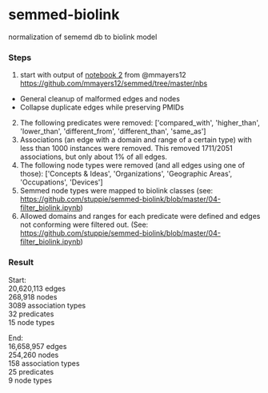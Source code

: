# semmed-biolink
normalization of sememd db to biolink model


### Steps
1. start with output of [notebook 2](https://github.com/mmayers12/semmed/blob/master/nbs/02-building_the_graph.ipynb) from @mmayers12 https://github.com/mmayers12/semmed/tree/master/nbs
  - General cleanup of malformed edges and nodes
  - Collapse duplicate edges while preserving PMIDs
2. The following predicates were removed: ['compared_with', 'higher_than', 'lower_than', 'different_from', 'different_than', 'same_as']
3. Associations (an edge with a domain and range of a certain type) with less than 1000 instances were removed. This removed 1711/2051 associations, but only about 1% of all edges.
4. The following node types were removed (and all edges using one of those): ['Concepts & Ideas', 'Organizations', 'Geographic Areas', 'Occupations', 'Devices']
5. Semmed node types were mapped to biolink classes (see: https://github.com/stuppie/semmed-biolink/blob/master/04-filter_biolink.ipynb)
6. Allowed domains and ranges for each predicate were defined and edges not conforming were filtered out. (See: https://github.com/stuppie/semmed-biolink/blob/master/04-filter_biolink.ipynb)

### Result
Start:  
20,620,113 edges  
268,918 nodes  
3089 association types  
32 predicates  
15 node types  
  
End:  
16,658,957 edges  
254,260 nodes  
158 association types  
25 predicates  
9 node types  
